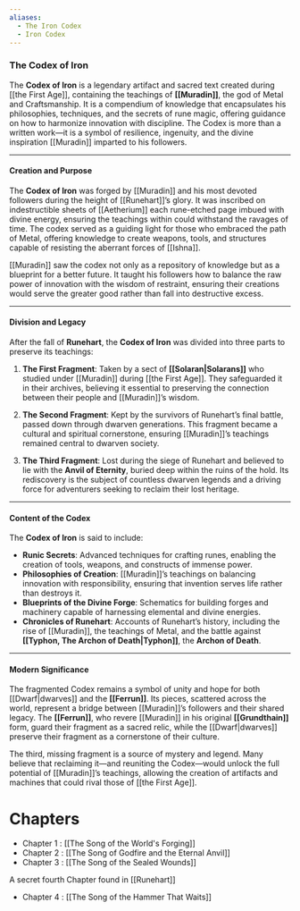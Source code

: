 ```yaml
---
aliases:
  - The Iron Codex
  - Iron Codex
---
```

### **The Codex of Iron**

The **Codex of Iron** is a legendary artifact and sacred text created during [[the First Age]], containing the teachings of **[[Muradin]]**, the god of Metal and Craftsmanship. It is a compendium of knowledge that encapsulates his philosophies, techniques, and the secrets of rune magic, offering guidance on how to harmonize innovation with discipline. The Codex is more than a written work—it is a symbol of resilience, ingenuity, and the divine inspiration [[Muradin]] imparted to his followers.

---

#### **Creation and Purpose**

The **Codex of Iron** was forged by [[Muradin]] and his most devoted followers during the height of [[Runehart]]’s glory. It was inscribed on indestructible sheets of [[Aetherium]] each rune-etched page imbued with divine energy, ensuring the teachings within could withstand the ravages of time. The codex served as a guiding light for those who embraced the path of Metal, offering knowledge to create weapons, tools, and structures capable of resisting the aberrant forces of [[Ishna]].

[[Muradin]] saw the codex not only as a repository of knowledge but as a blueprint for a better future. It taught his followers how to balance the raw power of innovation with the wisdom of restraint, ensuring their creations would serve the greater good rather than fall into destructive excess.

---

#### **Division and Legacy**

After the fall of **Runehart**, the **Codex of Iron** was divided into three parts to preserve its teachings:

1. **The First Fragment**: Taken by a sect of **[[Solaran|Solarans]]** who studied under [[Muradin]] during [[the First Age]]. They safeguarded it in their archives, believing it essential to preserving the connection between their people and [[Muradin]]’s wisdom.
    
2. **The Second Fragment**: Kept by the survivors of Runehart’s final battle, passed down through dwarven generations. This fragment became a cultural and spiritual cornerstone, ensuring [[Muradin]]’s teachings remained central to dwarven society.
    
3. **The Third Fragment**: Lost during the siege of Runehart and believed to lie with the **Anvil of Eternity**, buried deep within the ruins of the hold. Its rediscovery is the subject of countless dwarven legends and a driving force for adventurers seeking to reclaim their lost heritage.
    

---

#### **Content of the Codex**

The **Codex of Iron** is said to include:

- **Runic Secrets**: Advanced techniques for crafting runes, enabling the creation of tools, weapons, and constructs of immense power.
- **Philosophies of Creation**: [[Muradin]]’s teachings on balancing innovation with responsibility, ensuring that invention serves life rather than destroys it.
- **Blueprints of the Divine Forge**: Schematics for building forges and machinery capable of harnessing elemental and divine energies.
- **Chronicles of Runehart**: Accounts of Runehart’s history, including the rise of [[Muradin]], the teachings of Metal, and the battle against **[[Typhon, The Archon of Death|Typhon]]**, the **Archon of Death**.

---

#### **Modern Significance**

The fragmented Codex remains a symbol of unity and hope for both [[Dwarf|dwarves]] and the **[[Ferrun]]**. Its pieces, scattered across the world, represent a bridge between [[Muradin]]’s followers and their shared legacy. The **[[Ferrun]]**, who revere [[Muradin]] in his original **[[Grundthain]]** form, guard their fragment as a sacred relic, while the [[Dwarf|dwarves]] preserve their fragment as a cornerstone of their culture.

The third, missing fragment is a source of mystery and legend. Many believe that reclaiming it—and reuniting the Codex—would unlock the full potential of [[Muradin]]’s teachings, allowing the creation of artifacts and machines that could rival those of [[the First Age]].



# Chapters

- Chapter 1 : [[The Song of the World's Forging]]
- Chapter 2 : [[The Song of Godfire and the Eternal Anvil]]
- Chapter 3 : [[The Song of the Sealed Wounds]]

A secret fourth Chapter found in [[Runehart]]
- Chapter 4 : [[The Song of the Hammer That Waits]]

